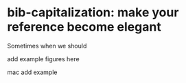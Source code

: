 # bib-capitalization: make your reference become elegant

Sometimes when we should

add example figures here

mac add example
